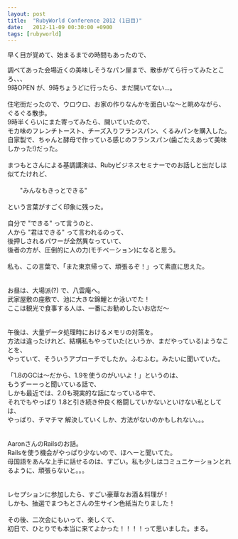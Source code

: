 ```yaml
---
layout: post
title:  "RubyWorld Conference 2012 (1日目)"
date:   2012-11-09 00:30:00 +0900
tags: [rubyworld]
---
```

早く目が覚めて、始まるまでの時間もあったので、

<div>
調べてあった会場近くの美味しそうなパン屋まで、散歩がてら行ってみたところ、、、</div>
<div>
9時OPEN が、9時ちょうどに行ったら、まだ開いてない…。</div>
<div>
<br /></div>
<div>
住宅街だったので、ウロウロ、お家の作りなんかを面白いな〜と眺めながら、</div>
<div>
ぐるぐる散歩。</div>
<div>
9時半くらいにまた寄ってみたら、開いていたので、</div>
<div>
モカ味のフレンチトースト、チーズ入りフランスパン、くるみパンを購入した。</div>
<div>
自家製で、ちゃんと酵母で作っている感じのフランスパン(歯ごたえあって美味しかった!)だった。<br />
<br /></div>
<div>
まつもとさんによる基調講演は、Rubyビジネスセミナーでのお話しと出だしは似てたけれど、<br />
<br />
　　"みんなもきっとできる"<br />
<br />
という言葉がすごく印象に残った。<br />
<br />
自分で "できる" って言うのと、<br />
人から "君はできる" って言われるのって、<br />
後押しされるパワーが全然異なっていて、<br />
後者の方が、圧倒的に人の力(モチベーション)になると思う。<br />
<br />
私も、この言葉で、「また東京帰って、頑張るぞ！」って素直に思えた。<br />
<br />
<br />
お昼は、大場派(?) で、八雲庵へ。<br />
武家屋敷の座敷で、池に大きな錦鯉とか泳いでた！<br />
ここは観光で食事する人は、一番にお勧めしたいお店だ〜<br />
<br />
<br />
午後は、大量データ処理時におけるメモリの対策を。<br />
方法は違ったけれど、結構私もやっていた(というか、まだやっている)ようなことを、<br />
やっていて、そういうアプローチでしたか。ふむふむ。みたいに聞いていた。<br />
<br />
「1.8のGCは〜だから、1.9を使うのがいいよ！」というのは、<br />
もうずーーっと聞いている話で、<br />
しかも最近では、2.0も現実的な話になっている中で、<br />
それでもやっぱり 1.8と引き続き仲良く格闘していかないといけない私としては、<br />
やっぱり、チマチマ 解決していくしか、方法がないのかもしれない。。。<br />
<br />
<br />
AaronさんのRailsのお話。<br />
Railsを使う機会がやっぱり少ないので、ほへーと聞いてた。<br />
母国語をあんな上手に話せるのは、すごい。私も少しはコミュニケーションとれるように、頑張らないと。。。<br />
<br />
<br />
レセプションに参加したら、すごい豪華なお酒＆料理が！<br />
しかも、抽選でまつもとさんの生サイン色紙当たりました！<br />
<br />
その後、二次会にもいって、楽しくて、<br />
初日で、ひとりでも本当に来てよかった！！！！って思いました。まる。<br />
<br /></div>

